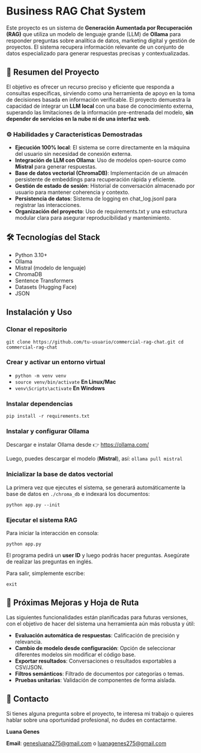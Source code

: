 # Business RAG Chat System
Este proyecto es un sistema de **Generación Aumentada por Recuperación (RAG)** que utiliza un modelo de lenguaje grande (LLM) de **Ollama** para responder preguntas sobre analítica de datos, marketing digital y gestión de proyectos.
El sistema recupera información relevante de un conjunto de datos especializado para generar respuestas precisas y contextualizadas.
## 🎯 Resumen del Proyecto
El objetivo es ofrecer un recurso preciso y eficiente que responda a consultas específicas, sirviendo como una herramienta de apoyo en la toma de decisiones basada en información verificable.
El proyecto demuestra la capacidad de integrar un **LLM local** con una base de conocimiento externa, superando las limitaciones de la información pre-entrenada del modelo, **sin depender de servicios en la nube ni de una interfaz web**.
### ⚙️ Habilidades y Características Demostradas
- **Ejecución 100% local**: El sistema se corre directamente en la máquina del usuario sin necesidad de conexión externa.
- **Integración de LLM con Ollama**: Uso de modelos open-source como **Mistral** para generar respuestas.
- **Base de datos vectorial (ChromaDB)**: Implementación de un almacén persistente de embeddings para recuperación rápida y eficiente.
- **Gestión de estado de sesión**: Historial de conversación almacenado por usuario para mantener coherencia y contexto.
- **Persistencia de datos**: Sistema de logging en chat_log.jsonl para registrar las interacciones.
- **Organización del proyecto**: Uso de requirements.txt y una estructura modular clara para asegurar reproducibilidad y mantenimiento.
## 🛠️ Tecnologías del Stack
- Python 3.10+
- Ollama
- Mistral (modelo de lenguaje)
- ChromaDB
- Sentence Transformers
- Datasets (Hugging Face)
- JSON

## Instalación y Uso
### Clonar el repositorio
`git clone https://github.com/tu-usuario/commercial-rag-chat.git
cd commercial-rag-chat`
### Crear y activar un entorno virtual
- `python -m venv venv`
- `source venv/bin/activate` **En Linux/Mac**
- `venv\Scripts\activate` **En Windows**
### Instalar dependencias
`pip install -r requirements.txt`
### Instalar y configurar Ollama
Descargar e instalar Ollama desde 👉 https://ollama.com/

Luego, puedes descargar el modelo (**Mistral**), así:
`ollama pull mistral`
### Inicializar la base de datos vectorial
La primera vez que ejecutes el sistema, se generará automáticamente la base de datos en `./chroma_db` e indexará los documentos:

`python app.py --init`
### Ejecutar el sistema RAG
Para iniciar la interacción en consola:

`python app.py`

El programa pedirá un **user ID** y luego podrás hacer preguntas. Asegúrate de realizar las preguntas en inglés.

Para salir, simplemente escribe:

`exit`
## 🔮 Próximas Mejoras y Hoja de Ruta
Las siguientes funcionalidades están planificadas para futuras versiones, con el objetivo de hacer del sistema una herramienta aún más robusta y útil:
- **Evaluación automática de respuestas**: Calificación de precisión y relevancia.
- **Cambio de modelo desde configuración**: Opción de seleccionar diferentes modelos sin modificar el código base.
- **Exportar resultados**: Conversaciones o resultados exportables a CSV/JSON.
- **Filtros semánticos**: Filtrado de documentos por categorías o temas.
- **Pruebas unitarias**: Validación de componentes de forma aislada.
## 🤝 Contacto
Si tienes alguna pregunta sobre el proyecto, te interesa mi trabajo o quieres hablar sobre una oportunidad profesional, no dudes en contactarme.

**Luana Genes**

**Email**: genesluana275@gmail.com o luanagenes275@gmail.com
